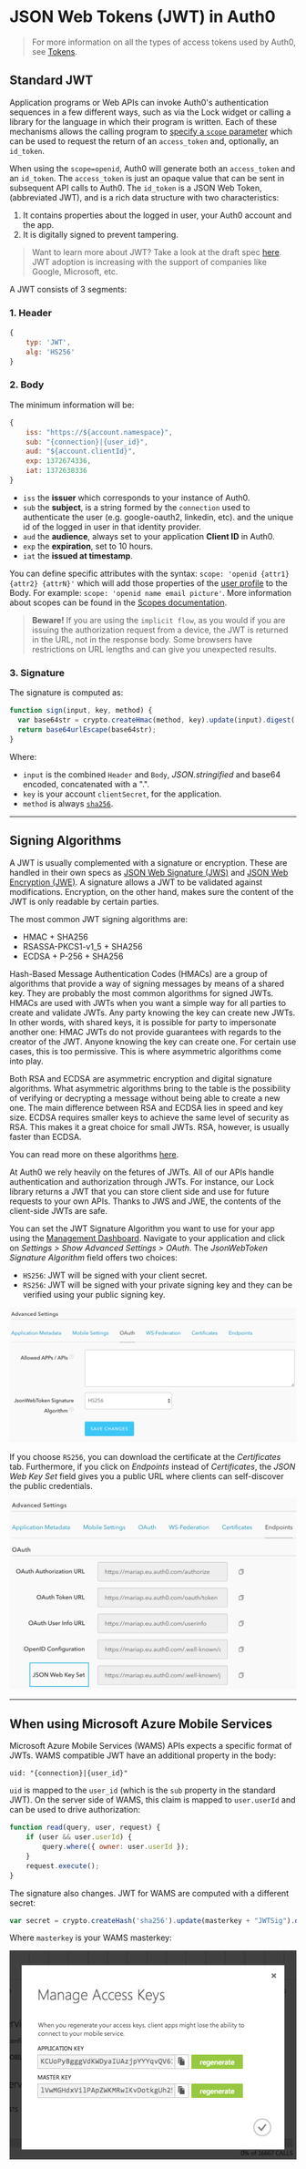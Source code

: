 # JSON Web Tokens (JWT) in Auth0

> For more information on all the types of access tokens used by Auth0, see [Tokens](/tokens).

## Standard JWT

Application programs or Web APIs can invoke Auth0's authentication sequences in a few different ways, such as via the Lock widget or calling a library for the language in which their program is written. Each of these mechanisms allows the calling program to [specify a `scope` parameter](/scopes) which can be used to request the return of an `access_token` and, optionally, an `id_token`.

When using the `scope=openid`, Auth0 will generate both an `access_token` and an `id_token`.   The `access_token` is just an opaque value that can be sent in subsequent API calls to Auth0. The `id_token` is a JSON Web Token, (abbreviated JWT), and is a rich data structure with two characteristics:

1. It contains properties about the logged in user, your Auth0 account and the app.
2. It is digitally signed to prevent tampering.

> Want to learn more about JWT? Take a look at the draft spec [here](http://self-issued.info/docs/draft-ietf-oauth-json-web-token.html). JWT adoption is increasing with the support of companies like Google, Microsoft, etc.

A JWT consists of 3 segments:

### 1. Header
```javascript
{
	typ: 'JWT',
	alg: 'HS256'
}
```
### 2. Body
The minimum information will be:

```javascript
{
    iss: "https://${account.namespace}",
    sub: "{connection}|{user_id}",
    aud: "${account.clientId}",
    exp: 1372674336,
    iat: 1372638336
}
```

* `iss` the __issuer__ which corresponds to your instance of Auth0.
* `sub` the __subject__, is a string formed by the `connection` used to authenticate the user (e.g. google-oauth2, linkedin, etc). and the unique id of the logged in user in that identity provider.
* `aud` the __audience__, always set to your application __Client ID__ in Auth0.
* `exp` the __expiration__, set to 10 hours.
* `iat` the __issued at timestamp__.

You can define specific attributes with the syntax: `scope: 'openid {attr1} {attr2} {attrN}'` which will add those properties of the [user profile](/user-profile) to the Body. For example: `scope: 'openid name email picture'`. More information about scopes can be found in the [Scopes documentation](/scopes).

> __Beware!__ If you are using the `implicit flow`, as you would if you are issuing the authorization request from a device, the JWT is returned in the URL, not in the response body. Some browsers have restrictions on URL lengths and can give you unexpected results.

### 3. Signature
The signature is computed as:

```javascript
function sign(input, key, method) {
  var base64str = crypto.createHmac(method, key).update(input).digest('base64');
  return base64urlEscape(base64str);
}
```
Where:

* `input` is the combined `Header` and `Body`, _JSON.stringified_ and base64 encoded, concatenated with a ".".
* `key` is your account `clientSecret`, for the application.
* `method` is always [`sha256`](https://en.wikipedia.org/wiki/SHA-2).

---

## Signing Algorithms

A JWT is usually complemented with a signature or encryption. These are handled in their own specs as [JSON Web Signature (JWS)](https://tools.ietf.org/html/rfc7515) and [JSON Web Encryption (JWE)](https://tools.ietf.org/html/rfc7516). A signature allows a JWT to be validated against modifications. Encryption, on the other hand, makes sure the content of the JWT is only readable by certain parties.

The most common JWT signing algorithms are:
- HMAC + SHA256
- RSASSA-PKCS1-v1_5 + SHA256
- ECDSA + P-256 + SHA256

Hash-Based Message Authentication Codes (HMACs) are a group of algorithms that provide a way of signing messages by means of a shared key. They are probably the most common algorithms for signed JWTs. HMACs are used with JWTs when you want a simple way for all parties to create and validate JWTs. Any party knowing the key can create new JWTs. In other words, with shared keys, it is possible for party to impersonate another one: HMAC JWTs do not provide guarantees with regards to the creator of the JWT. Anyone knowing the key can create one. For certain use cases, this is too permissive. This is where asymmetric algorithms come into play.

Both RSA and ECDSA are asymmetric encryption and digital signature algorithms. What asymmetric algorithms bring to the table is the possibility of verifying or decrypting a message without being able to create a new one. The main difference between RSA and ECDSA lies in speed and key size. ECDSA requires smaller keys to achieve the same level of security as RSA. This makes it a great choice for small JWTs. RSA, however, is usually faster than ECDSA.

You can read more on these algorithms [here](https://auth0.com/blog/2015/12/17/json-web-token-signing-algorithms-overview/).

At Auth0 we rely heavily on the fetures of JWTs. All of our APIs handle authentication and authorization through JWTs. For instance, our Lock library returns a JWT that you can store client side and use for future requests to your own APIs. Thanks to JWS and JWE, the contents of the client-side JWTs are safe.

You can set the JWT Signature Algorithm you want to use for your app using the [Management Dashboard](${uiURL}/#/). Navigate to your application and click on _Settings > Show Advanced Settings > OAuth_. The _JsonWebToken Signature Algorithm_ field offers two choices:
- `HS256`: JWT will be signed with your client secret.
- `RS256`: JWT will be signed with your private signing key and they can be verified using your public signing key. 

![](/media/articles/jwt/signing-alg.png)

If you choose `RS256`, you can download the certificate at the _Certificates_ tab. Furthermore, if you click on _Endpoints_ instead of _Certificates_, the _JSON Web Key Set_ field gives you a public URL where clients can self-discover the public credentials.

![](/media/articles/jwt/endpoints.png)

---

## When using Microsoft Azure Mobile Services
Microsoft Azure Mobile Services (WAMS) APIs expects a specific format of JWTs. WAMS compatible JWT have an additional property in the body:

	uid: "{connection}|{user_id}"

`uid` is mapped to the `user_id` (which is the `sub` property in the standard JWT). On the server side of WAMS, this claim is mapped to `user.userId` and can be used to drive authorization:

```javascript
function read(query, user, request) {
    if (user && user.userId) {
    	query.where({ owner: user.userId });
    }
    request.execute();
}
```

The signature also changes. JWT for WAMS are computed with a different secret:

```javascript
var secret = crypto.createHash('sha256').update(masterkey + "JWTSig").digest('base64');
```

Where `masterkey` is your WAMS masterkey:

![](/media/articles/jwt/3ruy9.png)
